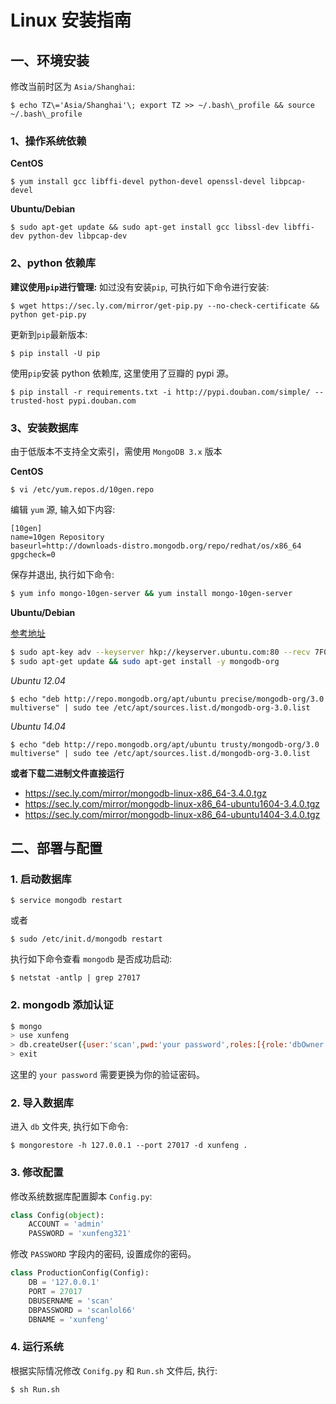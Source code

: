 # Linux 安装指南

## 一、环境安装

修改当前时区为 `Asia/Shanghai`:

```
$ echo TZ\='Asia/Shanghai'\; export TZ >> ~/.bash\_profile && source ~/.bash\_profile
```

### 1、操作系统依赖

**CentOS**
```
$ yum install gcc libffi-devel python-devel openssl-devel libpcap-devel
```

**Ubuntu/Debian**

```
$ sudo apt-get update && sudo apt-get install gcc libssl-dev libffi-dev python-dev libpcap-dev
```

### 2、python 依赖库

**建议使用`pip`进行管理:** 如过没有安装`pip`, 可执行如下命令进行安装:

```
$ wget https://sec.ly.com/mirror/get-pip.py --no-check-certificate && python get-pip.py
```

更新到`pip`最新版本:

```
$ pip install -U pip
```

使用`pip`安装 python 依赖库, 这里使用了豆瓣的 pypi 源。

```
$ pip install -r requirements.txt -i http://pypi.douban.com/simple/ --trusted-host pypi.douban.com
```

### 3、安装数据库

由于低版本不支持全文索引，需使用 `MongoDB 3.x` 版本

**CentOS**

```
$ vi /etc/yum.repos.d/10gen.repo

```

编辑 `yum` 源, 输入如下内容:

```
[10gen] 
name=10gen Repository 
baseurl=http://downloads-distro.mongodb.org/repo/redhat/os/x86_64 
gpgcheck=0
```

保存并退出, 执行如下命令:

```bash
$ yum info mongo-10gen-server && yum install mongo-10gen-server
```

**Ubuntu/Debian**

[参考地址](https://docs.mongodb.com/v3.0/tutorial/install-mongodb-on-ubuntu/)

```bash
$ sudo apt-key adv --keyserver hkp://keyserver.ubuntu.com:80 --recv 7F0CEB10
$ sudo apt-get update && sudo apt-get install -y mongodb-org
```

_Ubuntu 12.04_

```
$ echo "deb http://repo.mongodb.org/apt/ubuntu precise/mongodb-org/3.0 multiverse" | sudo tee /etc/apt/sources.list.d/mongodb-org-3.0.list
```

_Ubuntu 14.04_

```
$ echo "deb http://repo.mongodb.org/apt/ubuntu trusty/mongodb-org/3.0 multiverse" | sudo tee /etc/apt/sources.list.d/mongodb-org-3.0.list
```

**或者下载二进制文件直接运行**

* https://sec.ly.com/mirror/mongodb-linux-x86_64-3.4.0.tgz
* https://sec.ly.com/mirror/mongodb-linux-x86_64-ubuntu1604-3.4.0.tgz
* https://sec.ly.com/mirror/mongodb-linux-x86_64-ubuntu1404-3.4.0.tgz

## 二、部署与配置

### 1. 启动数据库

```
$ service mongodb restart
```

或者

```
$ sudo /etc/init.d/mongodb restart
```

执行如下命令查看 `mongodb` 是否成功启动:

```
$ netstat -antlp | grep 27017
```
### 2. mongodb 添加认证

```bash
$ mongo
> use xunfeng
> db.createUser({user:'scan',pwd:'your password',roles:[{role:'dbOwner',db:'xunfeng'}]})
> exit
```

这里的 `your password` 需要更换为你的验证密码。

### 2. 导入数据库

进入 `db` 文件夹, 执行如下命令:

```
$ mongorestore -h 127.0.0.1 --port 27017 -d xunfeng .
```

### 3. 修改配置

修改系统数据库配置脚本 `Config.py`:

```python
class Config(object):
    ACCOUNT = 'admin'
    PASSWORD = 'xunfeng321'
```

修改 `PASSWORD` 字段内的密码, 设置成你的密码。

```python
class ProductionConfig(Config):
    DB = '127.0.0.1'
    PORT = 27017
    DBUSERNAME = 'scan'
    DBPASSWORD = 'scanlol66'
    DBNAME = 'xunfeng'
```
### 4. 运行系统

根据实际情况修改 `Conifg.py` 和 `Run.sh` 文件后, 执行:

```
$ sh Run.sh
```

